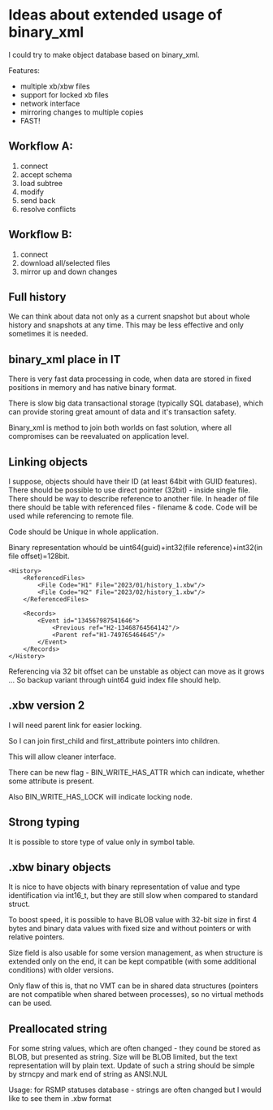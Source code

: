 # Ideas about extended usage of binary_xml

I could try to make object database based on binary_xml.

Features:

- multiple xb/xbw files
- support for locked xb files
- network interface
- mirroring changes to multiple copies
- FAST!

## Workflow A:

1. connect
2. accept schema
3. load subtree
4. modify
5. send back
6. resolve conflicts

## Workflow B:

1. connect
2. download all/selected files
3. mirror up and down changes


## Full history

We can think about data not only as a current snapshot but about whole history and snapshots at any time. This may be less effective and only sometimes it is needed.




## binary_xml place in IT

There is very fast data processing in code, when data are stored in fixed positions in memory and has native binary format.

There is slow big data transactional storage (typically SQL database), which can provide storing great amount of data and it's transaction safety.

Binary_xml is method to join both worlds on fast solution, where all compromises can be reevaluated on application level.

## Linking objects

I suppose, objects should have their ID (at least 64bit with GUID features).
There should be possible to use direct pointer (32bit) - inside single file.
There should be way to describe reference to another file.
In header of file there should be table with referenced files - filename & code.
Code will be used while referencing to remote file.

Code should be Unique in whole application.

Binary representation whould be uint64(guid)+int32(file reference)+int32(in file offset)=128bit.

    <History>
        <ReferencedFiles>
            <File Code="H1" File="2023/01/history_1.xbw"/>
            <File Code="H2" File="2023/02/history_1.xbw"/>
        </ReferencedFiles>

        <Records>
            <Event id="134567987541646">
                <Previous ref="H2-13468764564142"/>
                <Parent ref="H1-749765464645"/>
            </Event>
        </Records>
    </History>

Referencing via 32 bit offset can be unstable as object can move as it grows ...
So backup variant through uint64 guid index file should help.

## .xbw version 2

I will need parent link for easier locking.

So I can join first_child and first_attribute pointers into children.

This will allow cleaner interface.

There can be new flag - BIN_WRITE_HAS_ATTR which can indicate, whether some attribute is present.

Also BIN_WRITE_HAS_LOCK will indicate locking node.

## Strong typing

It is possible to store type of value only in symbol table.


## .xbw binary objects

It is nice to have objects with binary representation of value and type identification via int16\_t, but they are still slow when compared to standard struct.

To boost speed, it is possible to have BLOB value with 32-bit size in first 4 bytes and binary data values with fixed size and without pointers or with relative pointers.

Size field is also usable for some version management, as when structure is extended only on the end, it can be kept compatible (with some additional conditions) with older versions.

Only flaw of this is, that no VMT can be in shared data structures (pointers are not compatible when shared between processes), so no virtual methods can be used.


## Preallocated string

For some string values, which are often changed - they cound be stored as BLOB, but presented as string. Size will be BLOB limited, but the text representation will by plain text. Update of such a string should be simple by strncpy and mark end of string as ANSI.NUL

Usage: for RSMP statuses database - strings are often changed but I would like to see them in .xbw format
